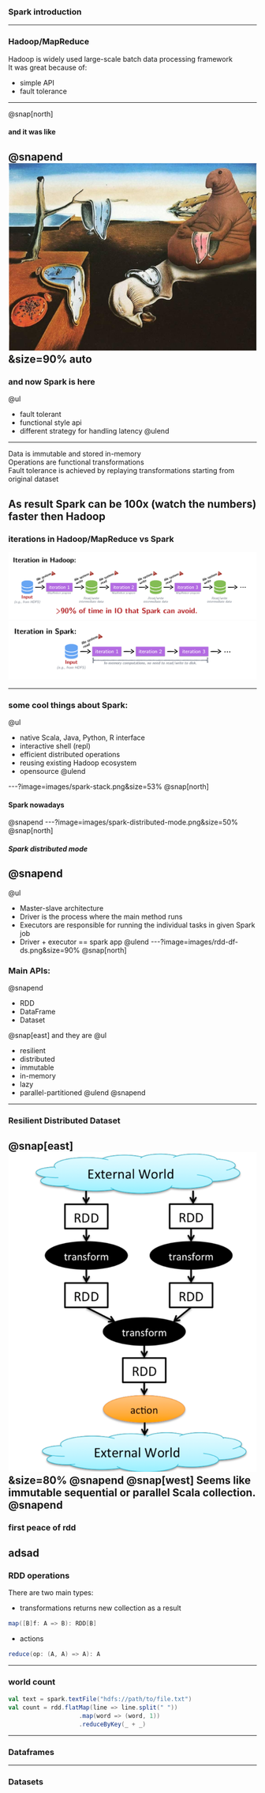 ### Spark introduction

---
### Hadoop/MapReduce

Hadoop is widely used large-scale batch data processing framework  
It was great because of:
* simple API
* fault tolerance
---
@snap[north]
#### and it was like
@snapend
![WaitingForSpark](images/endless-waiting.png)&size=90% auto
---
### and now Spark is here
@ul
* fault tolerant
* functional style api
* different strategy for handling latency 
@ulend
--- 
Data is immutable and stored in-memory     
Operations are functional transformations       
Fault tolerance is achieved by replaying transformations starting from original dataset     
  
As result Spark can be 100x (watch the numbers) faster then Hadoop      
---
### iterations in Hadoop/MapReduce vs Spark
![Hadoop iterations](images/hadoop-iterations.png)
![Spark iterations](images/spark-iterations.png)

---
### some cool things about Spark: 
@ul
* native Scala, Java, Python, R interface   
* interactive shell (repl)    
* efficient distributed operations   
* reusing existing Hadoop ecosystem  
* opensource 
@ulend

---?image=images/spark-stack.png&size=53%
@snap[north]
#### Spark nowadays
@snapend
---?image=images/spark-distributed-mode.png&size=50%
@snap[north]
##### Spark distributed mode
@snapend
---
@ul
* Master-slave architecture   
* Driver is the process where the main method runs  
* Executors are responsible for running the individual tasks in given Spark job
* Driver + executor == spark app 
@ulend
---?image=images/rdd-df-ds.png&size=90%
@snap[north]
### Main APIs:
@snapend

* RDD
* DataFrame
* Dataset 

@snap[east]
and they are
@ul
* resilient
* distributed
* immutable
* in-memory
* lazy
* parallel-partitioned 
@ulend
@snapend
--- 
### Resilient Distributed Dataset 
@snap[east]
![RDD Flow](images/rdd-flow.png)&size=80%
@snapend
@snap[west]
Seems like immutable sequential or parallel Scala collection.
@snapend
---
### first peace of rdd
adsad
---
### RDD operations
There are two main types:
* transformations
returns new collection as a result
```scala
map([B]f: A => B): RDD[B]
```
* actions
```scala
reduce(op: (A, A) => A): A
```
---
### world count 
```scala
val text = spark.textFile("hdfs://path/to/file.txt")
val count = rdd.flatMap(line => line.split(" "))
                    .map(word => (word, 1))
                    .reduceByKey(_ + _)
```
---
### Dataframes
---
### Datasets